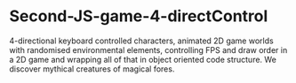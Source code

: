 # Second-JS-game-4-directControl
4-directional keyboard controlled characters, animated 2D game worlds with randomised environmental elements, controlling FPS and draw order in a 2D game and wrapping all of that in object oriented code structure.
We discover mythical creatures of magical fores.
